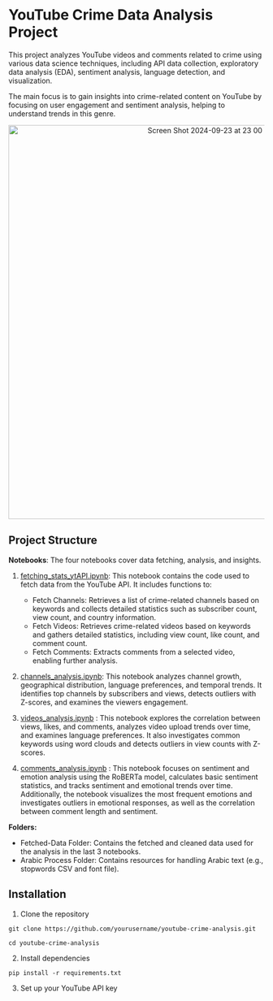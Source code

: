 # YouTube Crime Data Analysis Project

This project analyzes YouTube videos and comments related to crime using various data science techniques, including API data collection, exploratory data analysis (EDA), sentiment analysis, language detection, and visualization. 

The main focus is to gain insights into crime-related content on YouTube by focusing on user engagement and sentiment analysis, helping to understand trends in this genre.


<div align="center">
    <img width="776" alt="Screen Shot 2024-09-23 at 23 00 01" src="https://github.com/user-attachments/assets/3740e952-6cc1-47c8-b2b8-16aa796e2a05">
</div>

## Project Structure

**Notebooks**: The four notebooks cover data fetching, analysis, and insights.
1. [fetching_stats_ytAPI.ipynb](): This notebook contains the code used to fetch data from the YouTube API. It includes functions to:
   - Fetch Channels: Retrieves a list of crime-related channels based on keywords and collects detailed statistics such as subscriber count, view count, and country information.
   - Fetch Videos: Retrieves crime-related videos based on keywords and gathers detailed statistics, including view count, like count, and comment count.
   - Fetch Comments: Extracts comments from a selected video, enabling further analysis.
    
2. [channels_analysis.ipynb](): This notebook analyzes channel growth, geographical distribution, language preferences, and temporal trends. It identifies top channels by subscribers and views, detects outliers with Z-scores, and examines the viewers engagement.
   
3. [videos_analysis.ipynb]() : This notebook explores the correlation between views, likes, and comments, analyzes video upload trends over time, and examines language preferences. It also investigates common keywords using word clouds and detects outliers in view counts with Z-scores.
   
4. [comments_analysis.ipynb]() : This notebook focuses on sentiment and emotion analysis using the RoBERTa model, calculates basic sentiment statistics, and tracks sentiment and emotional trends over time. Additionally, the notebook visualizes the most frequent emotions and investigates outliers in emotional responses, as well as the correlation between comment length and sentiment.

   
**Folders:**
- Fetched-Data Folder: Contains the fetched and cleaned data used for the analysis in the last 3 notebooks.
- Arabic Process Folder: Contains resources for handling Arabic text (e.g., stopwords CSV and font file).



## Installation

1. Clone the repository
```
git clone https://github.com/yourusername/youtube-crime-analysis.git

cd youtube-crime-analysis
```
2. Install dependencies
```
pip install -r requirements.txt
```
3. Set up your YouTube API key
